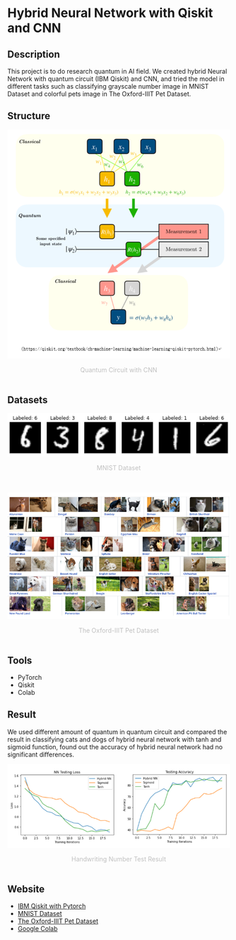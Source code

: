 # Hybrid Neural Network with Qiskit and CNN

## Description
This project is to do research quantum in AI field. We created hybrid Neural Network with quantum circuit (IBM Qiskit) and CNN, and tried the model in different tasks such as classifying grayscale number image in MNIST Dataset and colorful pets image in The Oxford-IIIT Pet Dataset. 

## Structure
![Hybrid Neural Network](image\hnn.png?raw=true)
<center style="font-size:14px;color:#C0C0C0;">Quantum Circuit with CNN</center>
<br>

## Datasets
![MNIST Dataset](image\mnist.png?raw=true)
<center style="font-size:14px;color:#C0C0C0;">MNIST Dataset</center>
<br>
<br>

![The Oxford-IIIT Pet Dataset](image\Oxford-IIIT_Pet.png?raw=true)
<center style="font-size:14px;color:#C0C0C0;">The Oxford-IIIT Pet Dataset</center>
<br>

## Tools
- PyTorch
- Qiskit
- Colab

## Result
We used different amount of quantum in quantum circuit and compared the result in classifying cats and dogs of hybrid neural network with tanh and sigmoid function, found out the accuracy of hybrid neural network had no significant differences.
<br>

![MNIST Result](image\mnist_result.png?raw=true)
<center style="font-size:14px;color:#C0C0C0;">Handwriting Number Test Result</center>
<br>

## Website
- [IBM Qiskit with Pytorch](https://qiskit.org/textbook/ch-machine-learning/machine-learning-qiskit-pytorch.html)
- [MNIST Dataset](http://yann.lecun.com/exdb/mnist/)
- [The Oxford-IIIT Pet Dataset](https://www.robots.ox.ac.uk/~vgg/data/pets/)
- [Google Colab](https://colab.research.google.com/notebooks/intro.ipynb)